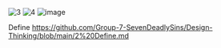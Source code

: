 ![3](https://user-images.githubusercontent.com/76994786/139046248-a107f986-1edf-4ff8-8d79-4d5fbcdc5aad.png)
![4](https://user-images.githubusercontent.com/88100228/139046780-a3fcf237-f1b9-4fd4-aad0-a3a095f13425.png)
![image](https://user-images.githubusercontent.com/88129306/139047591-ce8758c1-b40e-4b8f-8a90-2ad2a9fa66ea.png)

Define https://github.com/Group-7-SevenDeadlySins/Design-Thinking/blob/main/2%20Define.md
